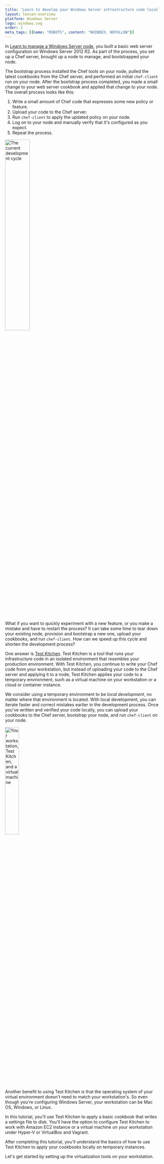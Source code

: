 ```yaml
---
title: 'Learn to develop your Windows Server infrastructure code locally'
layout: lesson-overview
platform: Windows Server
logo: windows.svg
order: 2
meta_tags: [{name: "ROBOTS", content: "NOINDEX, NOFOLLOW"}]
---
```

In [Learn to manage a Windows Server node](/manage-a-node/windows/), you built a basic web server configuration on Windows Server 2012 R2. As part of the process, you set up a Chef server, brought up a node to manage, and bootstrapped your node.

The bootstrap process installed the Chef tools on your node, pulled the latest cookbooks from the Chef server, and performed an initial `chef-client` run on your node. After the bootstrap process completed, you made a small change to your web server cookbook and applied that change to your node. The overall process looks like this:

1. Write a small amount of Chef code that expresses some new policy or feature.
1. Upload your code to the Chef server.
1. Run `chef-client` to apply the updated policy on your node.
1. Log on to your node and manually verify that it's configured as you expect.
1. Repeat the process.

<img src="/assets/images/misc/dev_cycle_4.png" style="width:40%; height:auto; box-shadow:none;" alt="The current development cycle" />

What if you want to quickly experiment with a new feature, or you make a mistake and have to restart the process? It can take some time to tear down your existing node, provision and bootstrap a new one, upload your cookbooks, and run `chef-client`. How can we speed up this cycle and shorten the development process?

One answer is [Test Kitchen](http://kitchen.ci). Test Kitchen is a tool that runs your infrastructure code in an isolated environment that resembles your production environment. With Test Kitchen, you continue to write your Chef code from your workstation, but instead of uploading your code to the Chef server and applying it to a node, Test Kitchen applies your code to a temporary environment, such as a virtual machine on your workstation or a cloud or container instance.

We consider using a temporary environment to be _local development_, no matter where that environment is located. With local development, you can iterate faster and correct mistakes earlier in the development process. Once you've written and verified your code locally, you can upload your cookbooks to the Chef server, bootstrap your node, and run `chef-client` on your node.

<img src="/assets/images/networks/workstation-vm.png" style="width:30%; height:auto; box-shadow:none;" alt="Your workstation, Test Kitchen, and a virtual machine" />

Another benefit to using Test Kitchen is that the operating system of your virtual environment doesn't need to match your workstation's. So even though you're configuring Windows Server, your workstation can be Mac OS, Windows, or Linux.

In this tutorial, you'll use Test Kitchen to apply a basic cookbook that writes a settings file to disk. You'll have the option to configure Test Kitchen to work with Amazon EC2 instance or a virtual machine on your workstation under Hyper-V or VirtualBox and Vagrant.

After completing this tutorial, you'll understand the basics of how to use Test Kitchen to apply your cookbooks locally on temporary instances.

Let's get started by setting up the virtualization tools on your workstation.